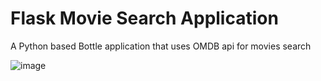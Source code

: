 # Flask Movie Search Application

A Python based Bottle application that uses OMDB api for movies search


![image](https://user-images.githubusercontent.com/6231369/81204410-c9da5300-8fe6-11ea-811c-8984efd7756b.png) 
